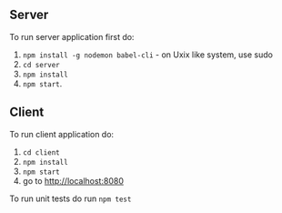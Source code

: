 ## Server
To run server application first do:
 1. `npm install -g nodemon babel-cli` - on Uxix like system, use sudo
 2. `cd server`
 3. `npm install`
 4. `npm start`.
 

## Client
To run client application do:
1. `cd client`
2. `npm install`
3. `npm start`
4. go to [http://localhost:8080](http://localhost:8080)

To run unit tests do run `npm test` 
